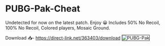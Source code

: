 # PUBG-Pak-Cheat
Undetected for now on the latest patch. Enjoy 😀
Includes 50% No Recoil, 100% No Recoil, Colored players, Mosaic Ground.

Download 📥- https://direct-link.net/363403/download
<img src="https://i.ibb.co/xCdCzNb/20200422164800-1.jpg" alt="PUBG-Pak" border="1">
